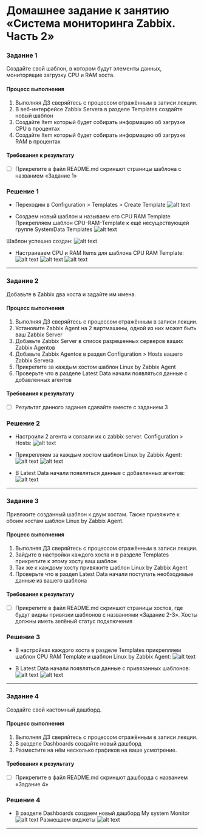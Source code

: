 # Домашнее задание к занятию «Система мониторинга Zabbix. Часть 2»

### Задание 1
Создайте свой шаблон, в котором будут элементы данных, мониторящие загрузку CPU и RAM хоста.

#### Процесс выполнения
1. Выполняя ДЗ сверяйтесь с процессом отражённым в записи лекции.
2. В веб-интерфейсе Zabbix Servera в разделе Templates создайте новый шаблон
3. Создайте Item который будет собирать информацию об загрузке CPU в процентах
4. Создайте Item который будет собирать информацию об загрузке RAM в процентах

#### Требования к результату
- [ ] Прикрепите в файл README.md скриншот страницы шаблона с названием «Задание 1»

### Решение 1

- Переходим в Configuration > Templates > Create Template
![alt text](image.png)

- Создаем новый шаблон и называем его CPU RAM Template
Прикрепляем шаблон CPU-RAM-Template к ещё несуществующей группе SystemData Templates
![alt text](image-1.png)

Шаблон успешно создан:
![alt text](image-2.png)

- Настраиваем CPU и RAM Items для шаблона CPU RAM Template:
![alt text](image-4.png)
![alt text](image-5.png)
![alt text](image-6.png)

 ---

### Задание 2
Добавьте в Zabbix два хоста и задайте им имена.

#### Процесс выполнения
1. Выполняя ДЗ сверяйтесь с процессом отражённым в записи лекции.
2. Установите Zabbix Agent на 2 виртмашины, одной из них может быть ваш Zabbix Server
3. Добавьте Zabbix Server в список разрешенных серверов ваших Zabbix Agentов
4. Добавьте Zabbix Agentов в раздел Configuration > Hosts вашего Zabbix Servera
5. Прикрепите за каждым хостом шаблон Linux by Zabbix Agent
6. Проверьте что в разделе Latest Data начали появляться данные с добавленных агентов

#### Требования к результату
- [ ] Результат данного задания сдавайте вместе с заданием 3

### Решение 2

- Настроили 2 агента и связали их с zabbix server. 
Configuration > Hosts:
![alt text](image-7.png)
- Прикрепляем за каждым хостом шаблон Linux by Zabbix Agent:
![alt text](image-8.png)
![alt text](image-9.png)

- В Latest Data начали появляться данные с добавленных агентов:
![alt text](image-10.png)

 ---

### Задание 3
Привяжите созданный шаблон к двум хостам. Также привяжите к обоим хостам шаблон Linux by Zabbix Agent.

#### Процесс выполнения
1. Выполняя ДЗ сверяйтесь с процессом отражённым в записи лекции.
2. Зайдите в настройки каждого хоста и в разделе Templates прикрепите к этому хосту ваш шаблон
3. Так же к каждому хосту привяжите шаблон Linux by Zabbix Agent
4. Проверьте что в раздел Latest Data начали поступать необходимые данные из вашего шаблона

#### Требования к результату
- [ ] Прикрепите в файл README.md скриншот страницы хостов, где будут видны привязки шаблонов с названиями «Задание 2-3». Хосты должны иметь зелёный статус подключения

### Решение 3

- В настройках каждого хоста в разделе Templates прикрепляем шаблон CPU RAM Template и шаблон Linux by Zabbix Agent:
![alt text](image-11.png)

- В Latest Data начали появляться данные с привязанных шаблонов:
![alt text](image-12.png)
![alt text](image-13.png)

 ---

### Задание 4
Создайте свой кастомный дашборд.

#### Процесс выполнения
1. Выполняя ДЗ сверяйтесь с процессом отражённым в записи лекции.
2. В разделе Dashboards создайте новый дашборд
3. Разместите на нём несколько графиков на ваше усмотрение.

#### Требования к результату
- [ ] Прикрепите в файл README.md скриншот дашборда с названием «Задание 4»


### Решение 4

- В разделе Dashboards создаем новый дашборд My system Monitor
![alt text](image-14.png)
Размещаем виджеты
![alt text](image-15.png)

 ---